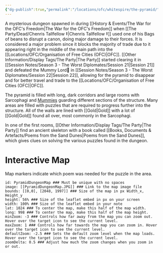 ```yaml
---
{"dg-publish":true,"permalink":"/locations/ofc/whitespire/the-pyramid/","tags":["Missing"],"updated":"2025-07-31T14:16:37.800+01:00"}
---
```


A mysterious dungeon spawned in during [[History & Events/The War for the OFC's Freedom\|The War for the OFC's Freedom]] when [[The Party/Dead/Chenris Tallfellow ‡\|Chenris Tallfellow ‡]] used one of his Bags of beans to disrupt a canon, doing major damage to their forces. It is considered a major problem since it blocks the majority of trade due to it appearing right in the middle of the main path into the [[Locations/OFC/Organisation of Free Cities (OFC)\|OFC]]. [[Other Information/Display Tags/The Party\|The Party]] started clearing it in [[Session Notes/Season 3 - The Worst Diplomates/Session 21\|Session 21]] and defeated the Mummy Lord in [[Session Notes/Season 3 - The Worst Diplomates/Session 22\|Session 22]], allowing for the pyramid to disappear and for better travel and trade to the [[Locations/OFC/Organisation of Free Cities (OFC)\|OFC]].

The pyramid is filled with long, dark corridors and large rooms with Sarcophagi and [Mummies](https://www.dndbeyond.com/monsters/16961-mummy) guarding different sections of the structure. Many areas are filled with puzzles that are required to progress further into the structure. All of the walls are lined with [[Gold\|Gold]] with a lot of [[Gold\|Gold]] found all over, most commonly in the Sarcophagi. 

In one of the first rooms, [[Other Information/Display Tags/The Party\|The Party]] find an ancient skeleton with a book called [[Books, Documents & Artefacts/Poems from the Sand Dunes\|Poems from the Sand Dunes]], which gives clues on solving the various puzzles found in the dungeon. 

# Interactive Map
Map markers indicate which poem was needed for the puzzle in the area.

```leaflet  
id: PyramidDungeonMap ### Must be unique with no spaces  
image: [[PyramidDungeonMap.JPG]] ### Link to the map image file  
bounds: [[0,0], [2048, 1997]] ### Size of the map in px Width_x, Height_y  
height: 56% ### Size of the leaflet embed in px on your screen  
width: 100% ### Size of the leaflet embed in your note  
lat: 1024 ### To center the map, make this half of the map width.  
long: 998 ### To center the map, make this half of the map height.  
minZoom: -3 ### Controls how far away from the map you can zoom out. Hover over the target icon to see the current level.  
maxZoom: 1 ### Controls how far towards the map you can zoom in. Hover over the target icon to see the current level.  
defaultZoom: -2.5 ### Sets the default zoom level when the map loads. Hover over the target icon to see the current level.  
zoomDelta: 0.5 ### Adjust how much the zoom changes when you zoom in or out. 
```
